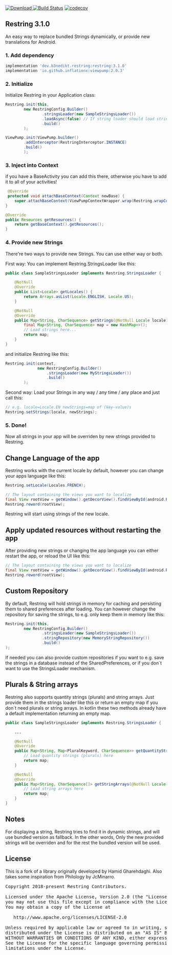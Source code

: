 [ ![Download](https://api.bintray.com/packages/b3nedikt/restring/restring/images/download.svg?version=3.1.0) ](https://bintray.com/b3nedikt/restring/restring/3.1.0/link)
[![Build Status](https://travis-ci.org/B3nedikt/restring.svg?branch=master)](https://travis-ci.org/B3nedikt/restring)
[![codecov](https://codecov.io/gh/B3nedikt/restring/branch/master/graph/badge.svg)](https://codecov.io/gh/B3nedikt/restring)

## Restring 3.1.0
An easy way to replace bundled Strings dynamically, or provide new translations for Android.

### 1. Add dependency
```groovy
implementation 'dev.b3nedikt.restring:restring:3.1.0'
implementation 'io.github.inflationx:viewpump:2.0.3'
```

### 2. Initialize
Initialize Restring in your Application class:
```java
Restring.init(this,
        new RestringConfig.Builder()
                .stringsLoader(new SampleStringsLoader())
                .loadAsync(false) // If string loader should load strings asynchronously, default true
                .build()
        );

ViewPump.init(ViewPump.builder()
        .addInterceptor(RestringInterceptor.INSTANCE)
        .build()
        );
```

### 3. Inject into Context
if you have a BaseActivity you can add this there, otherwise you have to add it to all of your activities!
```java
 @Override
 protected void attachBaseContext(Context newBase) {
    super.attachBaseContext(ViewPumpContextWrapper.wrap(Restring.wrapContext(newBase)));
}

@Override
public Resources getResources() {
    return getBaseContext().getResources();
}
```

### 4. Provide new Strings
There're two ways to provide new Strings. You can use either way or both.

First way: You can implement Restring.StringsLoader like this:
```java
public class SampleStringsLoader implements Restring.StringsLoader {

    @NotNull
    @Override
    public List<Locale> getLocales() {
        return Arrays.asList(Locale.ENGLISH, Locale.US);
    }

    @NotNull
    @Override
    public Map<String, CharSequence> getStrings(@NotNull Locale locale) {
        final Map<String, CharSequence> map = new HashMap<>();
        // Load strings here...
        return map;
    }
}
```
and initialize Restring like this:
```java
Restring.init(context,
              new RestringConfig.Builder()
                  .stringsLoader(new MyStringsLoader())
                  .build()
        );
```

Second way:
Load your Strings in any way / any time / any place and just call this:
```java
// e.g. locale=Locale.EN newStrings=map of (key-value)s
Restring.setStrings(locale, newStrings);
```

### 5. Done!
Now all strings in your app will be overriden by new strings provided to Restring.

## Change Language of the app
Restring works with the current locale by default, however you can change your apps language like this:
```java
Restring.setLocale(Locales.FRENCH);

// The layout containing the views you want to localize
final View rootView = getWindow().getDecorView().findViewById(android.R.id.content);
Restring.reword(rootView);
```
Restring will start using strings of the new locale.

## Apply updated resources without restarting the app
After providing new strings or changing the app language you can either restart the app,
or reload the UI like this:
```java
// The layout containing the views you want to localize
final View rootView = getWindow().getDecorView().findViewById(android.R.id.content);
Restring.reword(rootView);
```

## Custom Repository
By default, Restring will hold strings in memory for caching and persisting them to shared preferences after loading. You can however change the repository for saving the strings, to e.g. only keep them in memory like this:
```java
Restring.init(this,
        new RestringConfig.Builder()
                .stringsLoader(new SampleStringsLoader())
                .stringRepository(new MemoryStringRepository())
                .build()
);
```
If needed you can also provide custom repositories if you want to e.g. save the strings in a database
instead of the SharedPreferences, or if you don´t want to use the StringsLoader mechanism.

## Plurals & String arrays
Restring also supports quantity strings (plurals) and string arrays.
Just provide them in the strings loader like this or return an empty map if you don´t need plurals or string arrays.
In kotlin these two methods already have a default implementation returning an empty map.
```java
public class SampleStringsLoader implements Restring.StringsLoader {

    ...

    @NotNull
    @Override
    public Map<String, Map<PluralKeyword, CharSequence>> getQuantityStrings(@NotNull Locale locale) {
        // Load quantity strings (plurals) here
        return map;
    }

    @NotNull
    @Override
    public Map<String, CharSequence[]> getStringArrays(@NotNull Locale locale) {
        // Load string arrays here
        return map;
    }
}
```

## Notes
For displaying a string, Restring tries to find it in dynamic strings, and will use bundled version as fallback. In the other words, Only the new provided strings will be overriden and for the rest the bundled version will be used.

## License
This is a fork of a library originally developed by Hamid Gharehdaghi.
Also takes some inspiration from Philology by JcMinarro.
<pre>
Copyright 2018-present Restring Contributors.

Licensed under the Apache License, Version 2.0 (the "License");
you may not use this file except in compliance with the License.
You may obtain a copy of the License at

   http://www.apache.org/licenses/LICENSE-2.0

Unless required by applicable law or agreed to in writing, software
distributed under the License is distributed on an "AS IS" BASIS,
WITHOUT WARRANTIES OR CONDITIONS OF ANY KIND, either express or implied.
See the License for the specific language governing permissions and
limitations under the License.
</pre>
